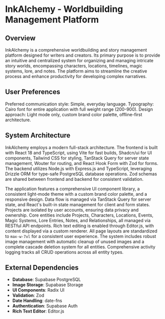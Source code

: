 # InkAlchemy - Worldbuilding Management Platform

## Overview
InkAlchemy is a comprehensive worldbuilding and story management platform designed for writers and creators. Its primary purpose is to provide an intuitive and centralized system for organizing and managing intricate story worlds, encompassing characters, locations, timelines, magic systems, lore, and notes. The platform aims to streamline the creative process and enhance productivity for developing complex narratives.

## User Preferences
Preferred communication style: Simple, everyday language.
Typography: Cairo font for entire application with full weight range (200-900).
Design approach: Light mode only, custom brand color palette, offline-first architecture.

## System Architecture
InkAlchemy employs a modern full-stack architecture. The frontend is built with React 18 and TypeScript, using Vite for fast builds, Shadcn/ui for UI components, Tailwind CSS for styling, TanStack Query for server state management, Wouter for routing, and React Hook Form with Zod for forms. The backend utilizes Node.js with Express.js and TypeScript, leveraging Drizzle ORM for type-safe PostgreSQL database operations. Zod schemas are shared between frontend and backend for consistent validation.

The application features a comprehensive UI component library, a consistent light-mode theme with a custom brand color palette, and a responsive design. Data flow is managed via TanStack Query for server state, and React's built-in state management for client and form states. Projects are isolated by user accounts, ensuring data privacy and ownership. Core entities include Projects, Characters, Locations, Events, Magic Systems, Lore Entries, Notes, and Relationships, all managed via RESTful API endpoints. Rich text editing is enabled through Editor.js, with content displayed via a custom renderer. All page layouts are standardized to `max-w-7xl` for a consistent user experience. The system includes robust image management with automatic cleanup of unused images and a complete cascade deletion system for all entities. Comprehensive activity logging tracks all CRUD operations across all entity types.

## External Dependencies
*   **Database**: Supabase PostgreSQL
*   **Image Storage**: Supabase Storage
*   **UI Components**: Radix UI
*   **Validation**: Zod
*   **Date Handling**: date-fns
*   **Authentication**: Supabase Auth
*   **Rich Text Editor**: Editor.js